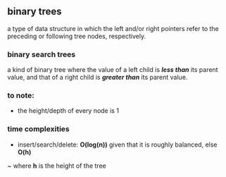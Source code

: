 ## binary trees
a type of data structure in which the left and/or right pointers refer to the preceding or following tree nodes, respectively.

### binary search trees
a kind of binary tree where the value of a left child is ***less than*** its parent value, and that of a right child is 
***greater than*** its parent value.

### to note:
- the height/depth of every node is 1

### time complexities
- insert/search/delete: **O(log(n))** given that it is roughly balanced, else **O(h)**

~ where **h** is the height of the tree